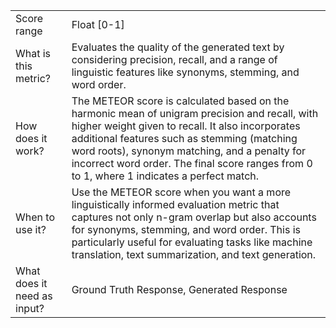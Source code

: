 | | |
| -- | -- |
| Score range | Float [0-1] |
| What is this metric? | Evaluates the quality of the generated text by considering precision, recall, and a range of linguistic features like synonyms, stemming, and word order. |
| How does it work? | The METEOR score is calculated based on the harmonic mean of unigram precision and recall, with higher weight given to recall. It also incorporates additional features such as stemming (matching word roots), synonym matching, and a penalty for incorrect word order. The final score ranges from 0 to 1, where 1 indicates a perfect match. |
| When to use it? | Use the METEOR score when you want a more linguistically informed evaluation metric that captures not only n-gram overlap but also accounts for synonyms, stemming, and word order. This is particularly useful for evaluating tasks like machine translation, text summarization, and text generation. |
| What does it need as input? | Ground Truth Response, Generated Response |